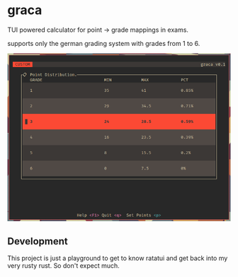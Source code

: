 # graca

TUI powered calculator for point -> grade mappings in exams.

supports only the german grading system with grades from 1 to 6.

![Screenshot of the app](screenshot.png)

## Development

This project is just a playground to get to know ratatui and get back into my very rusty rust. 
So don't expect much.